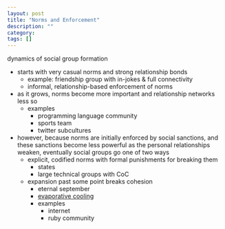 ```yaml
---
layout: post
title: "Norms and Enforcement"
description: ""
category:
tags: []
---
```



dynamics of social group formation
- starts with very casual norms and strong relationship bonds
  - example: friendship group with in-jokes & full connectivity
  - informal, relationship-based enforcement of norms
- as it grows, norms become more important and relationship networks less so
  - examples
	- programming language community
	- sports team
	- twitter subcultures
- however, because norms are initially enforced by social sanctions, and these
  sanctions become less powerful as the personal relationships weaken, eventually
  social groups go one of two ways
  - explicit, codified norms with formal punishments for breaking them
	- states
	- large technical groups with CoC
  - expansion past some point breaks cohesion
    - eternal september
	- [evaporative cooling](http://blog.bumblebeelabs.com/?p=1207)
	- examples
	  - internet
	  - ruby community

